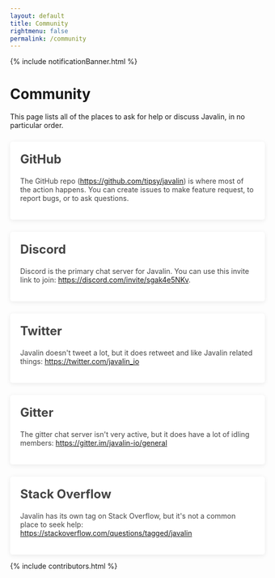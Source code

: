 ```yaml
---
layout: default
title: Community
rightmenu: false
permalink: /community
---
```


{% include notificationBanner.html %}

<h1 class="no-margin-top">Community</h1>

This page lists all of the places to ask for help or discuss Javalin, in no particular order.

<div class="community-boxes">
  <div class="community-box">
    <h2>GitHub</h2>
    <p>
      The GitHub repo (<a href="https://github.com/tipsy/javalin">https://github.com/tipsy/javalin</a>)
      is where most of the action happens.
      You can create issues to make feature request, to report bugs, or to ask questions.
    </p>
  </div>
  <div class="community-box">
    <h2>Discord</h2>
    <p>
      Discord is the primary chat server for Javalin. You can use this invite link to join:
      <a href="https://discord.com/invite/sgak4e5NKv">https://discord.com/invite/sgak4e5NKv</a>.
    </p>
  </div>
  <div class="community-box">
    <h2>Twitter</h2>
    <p>
      Javalin doesn't tweet a lot, but it does retweet and like Javalin related things:
      <a href="https://twitter.com/javalin_io">https://twitter.com/javalin_io</a>
    </p>
  </div>
  <div class="community-box">
    <h2>Gitter</h2>
    <p>
      The gitter chat server isn't very active, but it does have a lot of idling members:
      <a href="https://gitter.im/javalin-io/general">https://gitter.im/javalin-io/general</a>
    </p>
  </div>
  <div class="community-box">
    <h2>Stack Overflow</h2>
    <p>
      Javalin has its own tag on Stack Overflow, but it's not a common place to seek help:
      <a href="https://stackoverflow.com/questions/tagged/javalin">https://stackoverflow.com/questions/tagged/javalin</a>
    </p>
  </div>
</div>

{% include contributors.html %}

<style>
  .community-box {
    position: relative;
    color: #444;
    display: block;
    padding: 20px;
    background: #fff;
    border-radius: 5px;
    box-shadow: 0 2px 10px rgba(0, 0, 0, 0.08);
    margin-top: 24px;
  }

  .community-box h2 {
    font-size: 24px;
    margin-top: 0;
  }
</style>
